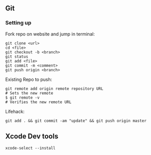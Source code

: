 ## Git

### Setting up

Fork repo on website and jump in terminal:
```
git clone <url>
cd <file>
git checkout -b <branch>
git status
git add <file>
git commit -m <comment>
git push origin <branch>
```

Existing Repo to push:
```
git remote add origin remote repository URL
# Sets the new remote
$ git remote -v
# Verifies the new remote URL
```

Lifehack:
```
git add . && git commit -am "update" && git push origin master
```


## Xcode Dev tools

```
xcode-select --install
```
